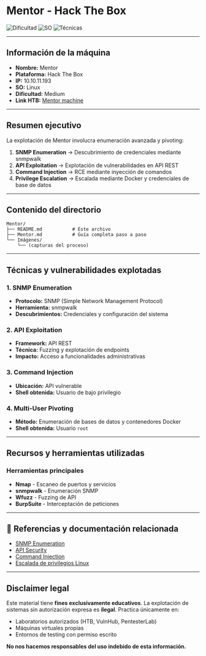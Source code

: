 # Mentor - Hack The Box

![Dificultad](https://img.shields.io/badge/Dificultad-Medium-yellow)
![SO](https://img.shields.io/badge/SO-Linux-blue)
![Técnicas](https://img.shields.io/badge/Técnicas-API%20Exploitation%20%7C%20SNMP-red)

---

## Información de la máquina

- **Nombre:** Mentor
- **Plataforma:** Hack The Box
- **IP:** 10.10.11.193
- **SO:** Linux
- **Dificultad:** Medium
- **Link HTB:** [Mentor machine](https://app.hackthebox.com/machines/Mentor)

---

## Resumen ejecutivo

La explotación de Mentor involucra enumeración avanzada y pivoting:

1. **SNMP Enumeration** → Descubrimiento de credenciales mediante snmpwalk
2. **API Exploitation** → Explotación de vulnerabilidades en API REST
3. **Command Injection** → RCE mediante inyección de comandos
4. **Privilege Escalation** → Escalada mediante Docker y credenciales de base de datos

---

## Contenido del directorio

```
Mentor/
├── README.md           # Este archivo
├── Mentor.md           # Guía completa paso a paso
└── Imágenes/
    └── (capturas del proceso)
```

---

## Técnicas y vulnerabilidades explotadas

### 1. **SNMP Enumeration**
- **Protocolo:** SNMP (Simple Network Management Protocol)
- **Herramienta:** snmpwalk
- **Descubrimientos:** Credenciales y configuración del sistema

### 2. **API Exploitation**
- **Framework:** API REST
- **Técnica:** Fuzzing y explotación de endpoints
- **Impacto:** Acceso a funcionalidades administrativas

### 3. **Command Injection**
- **Ubicación:** API vulnerable
- **Shell obtenida:** Usuario de bajo privilegio

### 4. **Multi-User Pivoting**
- **Método:** Enumeración de bases de datos y contenedores Docker
- **Shell obtenida:** Usuario `root`

---

## Recursos y herramientas utilizadas

### Herramientas principales
- **Nmap** - Escaneo de puertos y servicios
- **snmpwalk** - Enumeración SNMP
- **Wfuzz** - Fuzzing de API
- **BurpSuite** - Interceptación de peticiones

---

## 🔗 Referencias y documentación relacionada

- [SNMP Enumeration](../../../../Herramientas/Red/SNMP/)
- [API Security](../../../../OWASP%20TOP%2010/API/)
- [Command Injection](../../../../OWASP%20TOP%2010/Command%20Injection/)
- [Escalada de privilegios Linux](../../../../Técnicas/Escalada%20de%20privilegios/)

---

## Disclaimer legal

Este material tiene **fines exclusivamente educativos**. La explotación de sistemas sin autorización expresa es **ilegal**. Practica únicamente en:
- Laboratorios autorizados (HTB, VulnHub, PentesterLab)
- Máquinas virtuales propias
- Entornos de testing con permiso escrito

**No nos hacemos responsables del uso indebido de esta información.**
